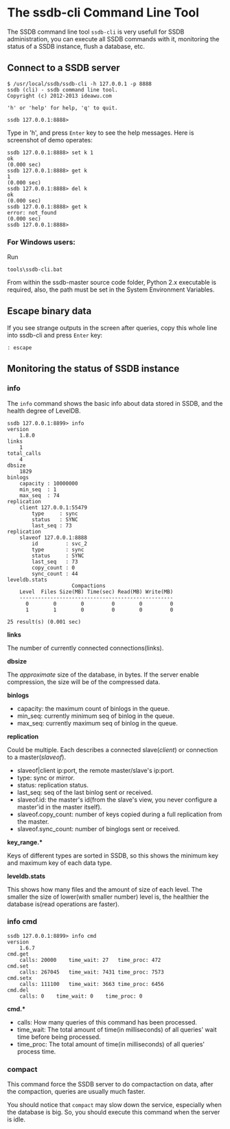 # The ssdb-cli Command Line Tool

The SSDB command line tool ```ssdb-cli``` is very usefull for SSDB administration, you can execute all SSDB commands with it, monitoring the status of a SSDB instance, flush a database, etc.

## Connect to a SSDB server

	$ /usr/local/ssdb/ssdb-cli -h 127.0.0.1 -p 8888
    ssdb (cli) - ssdb command line tool.
    Copyright (c) 2012-2013 ideawu.com
    
	'h' or 'help' for help, 'q' to quit.
    
	ssdb 127.0.0.1:8888>

Type in 'h', and press ```Enter``` key to see the help messages. Here is screenshot of demo operates:

	ssdb 127.0.0.1:8888> set k 1
    ok
    (0.000 sec)
    ssdb 127.0.0.1:8888> get k
    1
    (0.000 sec)
    ssdb 127.0.0.1:8888> del k
    ok
    (0.000 sec)
    ssdb 127.0.0.1:8888> get k
    error: not_found
    (0.000 sec)
    ssdb 127.0.0.1:8888>

### For <span class="label label-info">Windows</span> users:

Run

	tools\ssdb-cli.bat

From within the ssdb-master source code folder, Python 2.x executable is required, also, the path must be set in the System Environment Variables.

## Escape binary data

If you see strange outputs in the screen after queries, copy this whole line into ssdb-cli and press `Enter` key:

	: escape

## Monitoring the status of SSDB instance

### info

The ```info``` command shows the basic info about data stored in SSDB, and the health degree of LevelDB.

	ssdb 127.0.0.1:8899> info
	version
	    1.8.0
	links
	    1
	total_calls
	    4
	dbsize
	    1829
	binlogs
        capacity : 10000000
        min_seq  : 1
        max_seq  : 74
	replication
	    client 127.0.0.1:55479
	        type     : sync
	        status   : SYNC
	        last_seq : 73
	replication
	    slaveof 127.0.0.1:8888
	        id         : svc_2
	        type       : sync
	        status     : SYNC
	        last_seq   : 73
	        copy_count : 0
	        sync_count : 44
	leveldb.stats
	                     Compactions
	    Level  Files Size(MB) Time(sec) Read(MB) Write(MB)
	    --------------------------------------------------
	      0        0        0         0        0         0
	      1        1        0         0        0         0
	
	25 result(s) (0.001 sec)

__links__

The number of currently connected connections(links).

__dbsize__

The *approximate* size of the database, in bytes. If the server enable compression, the size will be of the compressed data.

__binlogs__

* capacity: the maximum count of binlogs in the queue.
* min_seq: currently minimum seq of binlog in the queue.
* max_seq: currently maximum seq of binlog in the queue.

__replication__

Could be multiple. Each describes a connected slave(*client*) or connection to a master(*slaveof*).

* slaveof|client ip:port, the remote master/slave's ip:port.
* type: sync or mirror.
* status: replication status.
* last_seq: seq of the last binlog sent or received.
* slaveof.id: the master's id(from the slave's view, you never configure a master'id in the master itself).
* slaveof.copy_count: number of keys copied during a full replication from the master.
* slaveof.sync_count: number of binglogs sent or received.

__key\_range.*__

Keys of different types are sorted in SSDB, so this shows the minimum key and maximum key of each data type.

__leveldb.stats__

This shows how many files and the amount of size of each level. The smaller the size of lower(with smaller number) level is, the healthier the database is(read operations are faster).

### info cmd

	ssdb 127.0.0.1:8899> info cmd
	version
		1.6.7
	cmd.get
		calls: 20000	time_wait: 27	time_proc: 472
	cmd.set
		calls: 267045	time_wait: 7431	time_proc: 7573
	cmd.setx
		calls: 111100	time_wait: 3663	time_proc: 6456
	cmd.del
		calls: 0	time_wait: 0	time_proc: 0

__cmd.*__

* calls: How many queries of this command has been processed.
* time_wait: The total amount of time(in milliseconds) of all queries' wait time before being processed.
* time_proc: The total amount of time(in milliseconds) of all queries' process time.

### compact

This command force the SSDB server to do compactaction on data, after the compaction, queries are usually much faster.

You should notice that ```compact``` may slow down the service, especially when the database is big. So, you should execute this command when the server is idle.
